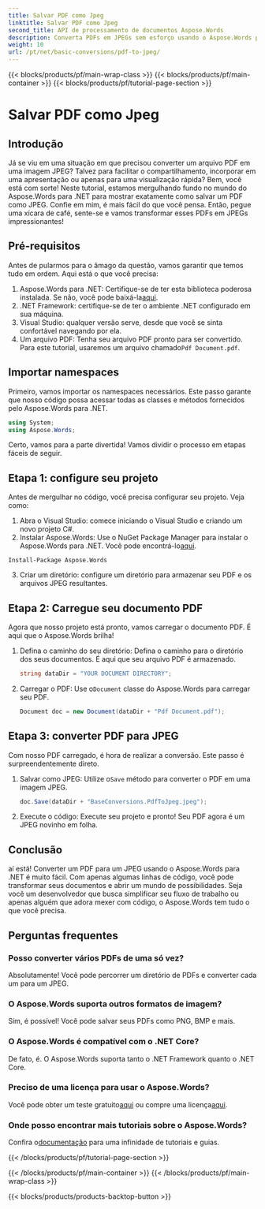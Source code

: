 ```yaml
---
title: Salvar PDF como Jpeg
linktitle: Salvar PDF como Jpeg
second_title: API de processamento de documentos Aspose.Words
description: Converta PDFs em JPEGs sem esforço usando o Aspose.Words para .NET. Siga nosso guia detalhado com exemplos e FAQs. Perfeito para desenvolvedores e entusiastas.
weight: 10
url: /pt/net/basic-conversions/pdf-to-jpeg/
---
```


{{< blocks/products/pf/main-wrap-class >}}
{{< blocks/products/pf/main-container >}}
{{< blocks/products/pf/tutorial-page-section >}}

# Salvar PDF como Jpeg

## Introdução

Já se viu em uma situação em que precisou converter um arquivo PDF em uma imagem JPEG? Talvez para facilitar o compartilhamento, incorporar em uma apresentação ou apenas para uma visualização rápida? Bem, você está com sorte! Neste tutorial, estamos mergulhando fundo no mundo do Aspose.Words para .NET para mostrar exatamente como salvar um PDF como JPEG. Confie em mim, é mais fácil do que você pensa. Então, pegue uma xícara de café, sente-se e vamos transformar esses PDFs em JPEGs impressionantes!

## Pré-requisitos

Antes de pularmos para o âmago da questão, vamos garantir que temos tudo em ordem. Aqui está o que você precisa:

1. Aspose.Words para .NET: Certifique-se de ter esta biblioteca poderosa instalada. Se não, você pode baixá-la[aqui](https://releases.aspose.com/words/net/).
2. .NET Framework: certifique-se de ter o ambiente .NET configurado em sua máquina.
3. Visual Studio: qualquer versão serve, desde que você se sinta confortável navegando por ela.
4.  Um arquivo PDF: Tenha seu arquivo PDF pronto para ser convertido. Para este tutorial, usaremos um arquivo chamado`Pdf Document.pdf`.

## Importar namespaces

Primeiro, vamos importar os namespaces necessários. Este passo garante que nosso código possa acessar todas as classes e métodos fornecidos pelo Aspose.Words para .NET.

```csharp
using System;
using Aspose.Words;
```

Certo, vamos para a parte divertida! Vamos dividir o processo em etapas fáceis de seguir.

## Etapa 1: configure seu projeto

Antes de mergulhar no código, você precisa configurar seu projeto. Veja como:

1. Abra o Visual Studio: comece iniciando o Visual Studio e criando um novo projeto C#.
2.  Instalar Aspose.Words: Use o NuGet Package Manager para instalar o Aspose.Words para .NET. Você pode encontrá-lo[aqui](https://releases.aspose.com/words/net/).

```shell
Install-Package Aspose.Words
```

3. Criar um diretório: configure um diretório para armazenar seu PDF e os arquivos JPEG resultantes.

## Etapa 2: Carregue seu documento PDF

Agora que nosso projeto está pronto, vamos carregar o documento PDF. É aqui que o Aspose.Words brilha!

1. Defina o caminho do seu diretório: Defina o caminho para o diretório dos seus documentos. É aqui que seu arquivo PDF é armazenado.

    ```csharp
    string dataDir = "YOUR DOCUMENT DIRECTORY";
    ```

2.  Carregar o PDF: Use o`Document` classe do Aspose.Words para carregar seu PDF.

    ```csharp
    Document doc = new Document(dataDir + "Pdf Document.pdf");
    ```

## Etapa 3: converter PDF para JPEG

Com nosso PDF carregado, é hora de realizar a conversão. Este passo é surpreendentemente direto.

1.  Salvar como JPEG: Utilize o`Save` método para converter o PDF em uma imagem JPEG.

    ```csharp
    doc.Save(dataDir + "BaseConversions.PdfToJpeg.jpeg");
    ```

2. Execute o código: Execute seu projeto e pronto! Seu PDF agora é um JPEG novinho em folha.

## Conclusão

aí está! Converter um PDF para um JPEG usando o Aspose.Words para .NET é muito fácil. Com apenas algumas linhas de código, você pode transformar seus documentos e abrir um mundo de possibilidades. Seja você um desenvolvedor que busca simplificar seu fluxo de trabalho ou apenas alguém que adora mexer com código, o Aspose.Words tem tudo o que você precisa.

## Perguntas frequentes

### Posso converter vários PDFs de uma só vez?
Absolutamente! Você pode percorrer um diretório de PDFs e converter cada um para um JPEG.

### O Aspose.Words suporta outros formatos de imagem?
Sim, é possível! Você pode salvar seus PDFs como PNG, BMP e mais.

### O Aspose.Words é compatível com o .NET Core?
De fato, é. O Aspose.Words suporta tanto o .NET Framework quanto o .NET Core.

### Preciso de uma licença para usar o Aspose.Words?
 Você pode obter um teste gratuito[aqui](https://releases.aspose.com/) ou compre uma licença[aqui](https://purchase.aspose.com/buy).

### Onde posso encontrar mais tutoriais sobre o Aspose.Words?
 Confira o[documentação](https://reference.aspose.com/words/net/) para uma infinidade de tutoriais e guias.

{{< /blocks/products/pf/tutorial-page-section >}}

{{< /blocks/products/pf/main-container >}}
{{< /blocks/products/pf/main-wrap-class >}}

{{< blocks/products/products-backtop-button >}}
